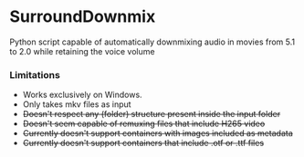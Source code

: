 # SurroundDownmix

Python script capable of automatically downmixing audio in movies from 5.1 to 2.0 while retaining the voice volume

 ### Limitations
 + Works exclusively on Windows.
 + Only takes mkv files as input
 + ~~Doesn't respect any (folder) structure present inside the input folder~~ 
 + ~~Doesn't seem capable of remuxing files that include H265 video~~
 + ~~Currently doesn't support containers with images included as metadata~~
 + ~~Currently doesn't support containers that include .otf or .ttf files~~